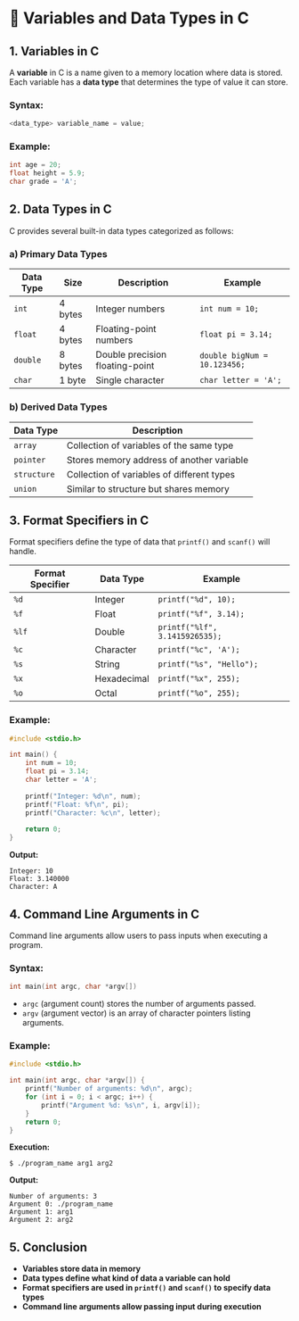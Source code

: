 # 📌 Variables and Data Types in C

## 1. Variables in C
A **variable** in C is a name given to a memory location where data is stored. Each variable has a **data type** that determines the type of value it can store.

### Syntax:
```c
<data_type> variable_name = value;
```

### Example:
```c
int age = 20;
float height = 5.9;
char grade = 'A';
```

## 2. Data Types in C
C provides several built-in data types categorized as follows:

### a) Primary Data Types
| Data Type | Size | Description | Example |
|-----------|------|-------------|---------|
| `int` | 4 bytes | Integer numbers | `int num = 10;` |
| `float` | 4 bytes | Floating-point numbers | `float pi = 3.14;` |
| `double` | 8 bytes | Double precision floating-point | `double bigNum = 10.123456;` |
| `char` | 1 byte | Single character | `char letter = 'A';` |

### b) Derived Data Types
| Data Type | Description |
|-----------|-------------|
| `array` | Collection of variables of the same type |
| `pointer` | Stores memory address of another variable |
| `structure` | Collection of variables of different types |
| `union` | Similar to structure but shares memory |

## 3. Format Specifiers in C
Format specifiers define the type of data that `printf()` and `scanf()` will handle.

| Format Specifier | Data Type | Example |
|------------------|----------|---------|
| `%d` | Integer | `printf("%d", 10);` |
| `%f` | Float | `printf("%f", 3.14);` |
| `%lf` | Double | `printf("%lf", 3.1415926535);` |
| `%c` | Character | `printf("%c", 'A');` |
| `%s` | String | `printf("%s", "Hello");` |
| `%x` | Hexadecimal | `printf("%x", 255);` |
| `%o` | Octal | `printf("%o", 255);` |

### Example:
```c
#include <stdio.h>

int main() {
    int num = 10;
    float pi = 3.14;
    char letter = 'A';
    
    printf("Integer: %d\n", num);
    printf("Float: %f\n", pi);
    printf("Character: %c\n", letter);
    
    return 0;
}
```

**Output:**
```
Integer: 10
Float: 3.140000
Character: A
```

## 4. Command Line Arguments in C
Command line arguments allow users to pass inputs when executing a program.

### Syntax:
```c
int main(int argc, char *argv[])
```
- `argc` (argument count) stores the number of arguments passed.
- `argv` (argument vector) is an array of character pointers listing arguments.

### Example:
```c
#include <stdio.h>

int main(int argc, char *argv[]) {
    printf("Number of arguments: %d\n", argc);
    for (int i = 0; i < argc; i++) {
        printf("Argument %d: %s\n", i, argv[i]);
    }
    return 0;
}
```

**Execution:**
```
$ ./program_name arg1 arg2
```

**Output:**
```
Number of arguments: 3
Argument 0: ./program_name
Argument 1: arg1
Argument 2: arg2
```

## 5. Conclusion
- **Variables store data in memory**
- **Data types define what kind of data a variable can hold**
- **Format specifiers are used in `printf()` and `scanf()` to specify data types**
- **Command line arguments allow passing input during execution**
